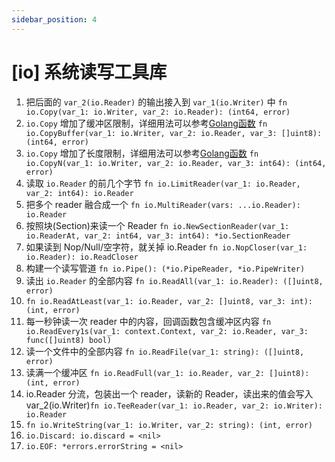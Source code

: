 ```yaml
---
sidebar_position: 4
---
```


# [io] 系统读写工具库

1. 把后面的 `var_2(io.Reader)` 的输出接入到 `var_1(io.Writer)` 中 `fn io.Copy(var_1: io.Writer, var_2: io.Reader): (int64, error)`
1. `io.Copy` 增加了缓冲区限制，详细用法可以参考[Golang函数](https://golang.org/pkg/io/#CopyBuffer) `fn io.CopyBuffer(var_1: io.Writer, var_2: io.Reader, var_3: []uint8): (int64, error)`
1. `io.Copy` 增加了长度限制，详细用法可以参考[Golang函数](https://golang.org/pkg/io/#CopyN) `fn io.CopyN(var_1: io.Writer, var_2: io.Reader, var_3: int64): (int64, error)`
1. 读取 `io.Reader` 的前几个字节 `fn io.LimitReader(var_1: io.Reader, var_2: int64): io.Reader`
1. 把多个 reader 融合成一个 `fn io.MultiReader(vars: ...io.Reader): io.Reader`
1. 按照块(Section)来读一个 Reader `fn io.NewSectionReader(var_1: io.ReaderAt, var_2: int64, var_3: int64): *io.SectionReader`
1. 如果读到 Nop/Null/空字符，就关掉 io.Reader `fn io.NopCloser(var_1: io.Reader): io.ReadCloser`
1. 构建一个读写管道 `fn io.Pipe(): (*io.PipeReader, *io.PipeWriter)`
1. 读出 `io.Reader` 的全部内容 `fn io.ReadAll(var_1: io.Reader): ([]uint8, error)`
1. `fn io.ReadAtLeast(var_1: io.Reader, var_2: []uint8, var_3: int): (int, error)`
1. 每一秒钟读一次 reader 中的内容，回调函数包含缓冲区内容 `fn io.ReadEvery1s(var_1: context.Context, var_2: io.Reader, var_3: func([]uint8) bool)`
1. 读一个文件中的全部内容 `fn io.ReadFile(var_1: string): ([]uint8, error)`
1. 读满一个缓冲区 `fn io.ReadFull(var_1: io.Reader, var_2: []uint8): (int, error)`
1. io.Reader 分流，包装出一个 reader，读新的 Reader，读出来的值会写入 var_2(io.Writer)`fn io.TeeReader(var_1: io.Reader, var_2: io.Writer): io.Reader`
1. `fn io.WriteString(var_1: io.Writer, var_2: string): (int, error)`
1. `io.Discard: io.discard = <nil>`
1. `io.EOF: *errors.errorString = <nil>`